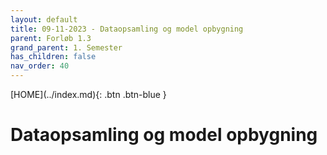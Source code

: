 ```yaml
---
layout: default
title: 09-11-2023 - Dataopsamling og model opbygning
parent: Forløb 1.3
grand_parent: 1. Semester
has_children: false
nav_order: 40
---
```


<span class="fs-1">
[HOME](../index.md){: .btn .btn-blue }
</span>


# Dataopsamling og model opbygning